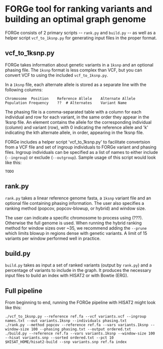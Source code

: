 # FORGe tool for ranking variants and building an optimal graph genome

FORGe consists of 2 primary scripts -- `rank.py` and `build.py` -- as well as a helper script `vcf_to_1ksnp.py` for generating input files in the proper format.

## vcf_to_1ksnp.py ##

FORGe takes information about genetic variants in a `1ksnp` and an optional phasing file. The `1ksnp` format is less complex than VCF, but you can convert VCF to using the included `vcf_to_1ksnp.py`.

In a `1ksnp` file, each alternate allele is stored as a separate line with the following columns:

```
Chromosome	Position	Reference Allele	Alternate Allele	Population Frequency	??	# Alternates	Variant Name
```

The phasing file is a comma-separated table with a column for each individual and row for each variant, in the same order they appear in the 1ksnp file. An element contains the allele for the corresponding individual (column) and variant (row), with 0 indicating the reference allele and 'k' indicating the kth alternate allele, in order, appearing in the 1ksnp file.

FORGe includes a helper script 'vcf_to_1ksnp.py' to facilitate convertsion from a VCF file and set of ingroup individuals to FORGe variant and phasing files.  Ingroup individuals can be specified as a list of names to either include (`--ingroup`) or exclude (`--outgroup`). Sample usage of this script would look like this:

```
TODO
```

## rank.py ##

`rank.py` takes a linear reference genome fasta, a `1ksnp` variant file and an optional file containing phasing information. The user also specifies a ranking method (popcov, popcov-blowup, or hybrid) and window size.

The user can indicate a specific chromosome to process using (???).  Otherwise the full genome is used. When running the hybrid ranking method for window sizes over ~35, we recommend adding the `--prune` which limits blowup in regions dense with genetic variants. A limit of 15 variants per window performed well in practice.

## build.py ##

`build.py` takes as input a set of ranked variants (output by `rank.py`) and a percentage of variants to include in the graph. It produces the necessary input files to build an index with HISAT2 or with Bowtie (ERG).

## Full pipeline

From beginning to end, running the FORGe pipeline with HISAT2 might look like this:

```
./vcf_to_1ksnp.py --reference ref.fa --vcf variants.vcf --ingroup names.txt --out variants.1ksnp --individuals phasing.txt
./rank.py --method popcov --reference ref.fa --vars variants.1ksnp --window-size 100 --phasing phasing.txt --output ordered.txt
./build.py --reference ref.fa --vars variants.1ksnp --window-size 100 --hisat variants.snp --sorted ordered.txt --pct 10
$HISAT_HOME/hisat2-build --snp variants.snp ref.fa index
```



